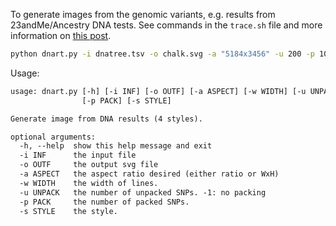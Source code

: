 To generate images from the genomic variants, e.g. results from 23andMe/Ancestry DNA tests.
See commands in the `trace.sh` file and more information on [this post](http://jmonlong.github.io/Hippocamplus/2018/12/08/dna-art/).

```sh
python dnart.py -i dnatree.tsv -o chalk.svg -a "5184x3456" -u 200 -p 10000
```

Usage:

```txt
usage: dnart.py [-h] [-i INF] [-o OUTF] [-a ASPECT] [-w WIDTH] [-u UNPACK]
                [-p PACK] [-s STYLE]

Generate image from DNA results (4 styles).

optional arguments:
  -h, --help  show this help message and exit
  -i INF      the input file
  -o OUTF     the output svg file
  -a ASPECT   the aspect ratio desired (either ratio or WxH)
  -w WIDTH    the width of lines.
  -u UNPACK   the number of unpacked SNPs. -1: no packing
  -p PACK     the number of packed SNPs.
  -s STYLE    the style.
```
